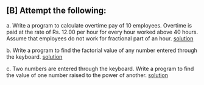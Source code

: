 ## [B] Attempt the following:

a. Write a program to calculate overtime pay of 10 employees. Overtime is paid at the rate of Rs. 12.00 per hour for every hour worked above 40 hours. Assume that employees do not work for fractional part of an hour. [solution](./a.c)

b. Write a program to find the factorial value of any number entered through the keyboard. [solution](./b.c)

c. Two numbers are entered through the keyboard. Write a program to find the value of one number raised to the power of another. [solution](./c.c)
